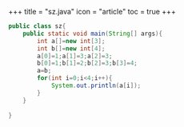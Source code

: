 +++
title = "sz.java"
icon = "article"
toc = true
+++
``` java
public class sz{
	public static void main(String[] args){
        int a[]=new int[3];
        int b[]=new int[4];
        a[0]=1;a[1]=3;a[2]=3;
        b[0]=1;b[1]=2;b[2]=3;b[3]=4;
        a=b;
        for(int i=0;i<4;i++){
            System.out.println(a[i]);
        }
    }
    
}
```